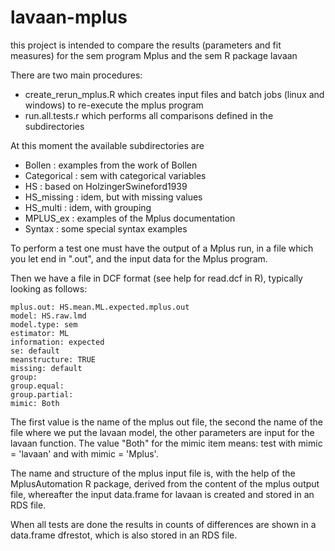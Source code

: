 # lavaan-mplus
this project is intended to compare the results (parameters and fit measures) for the sem program Mplus and the sem R package lavaan

There are two main procedures: 
* create_rerun_mplus.R which creates input files and batch jobs (linux and windows) to re-execute the mplus program 
* run.all.tests.r which performs all comparisons defined in the subdirectories

At this moment the available subdirectories are 
* Bollen        : examples from the work of Bollen
* Categorical   : sem with categorical variables
* HS            : based on HolzingerSwineford1939 
* HS_missing    : idem, but with missing values
* HS_multi      : idem, with grouping
* MPLUS_ex      : examples of the Mplus documentation
* Syntax        : some special syntax examples

To perform a test one must have the output of a Mplus run, in a file which you let end in ".out", and the input data for the Mplus program.

Then we have a file in DCF format (see help for read.dcf in R), typically looking as follows:
```
mplus.out: HS.mean.ML.expected.mplus.out 
model: HS.raw.lmd
model.type: sem
estimator: ML
information: expected
se: default
meanstructure: TRUE
missing: default
group:
group.equal:
group.partial:
mimic: Both
```

The first value is the name of the mplus out file, the second the name of the file where we put the lavaan model, the other parameters are input for the lavaan function.
The value "Both" for the mimic item means: test with mimic = 'lavaan' and with mimic = 'Mplus'.

The name and structure of the mplus input file is, with the help of the MplusAutomation R package, derived from the content of the mplus output file, whereafter the input data.frame for lavaan is created and stored in an RDS file.

When all tests are done the results in counts of differences are shown in a data.frame dfrestot, which is also stored in an RDS file.
